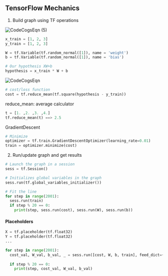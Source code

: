 ## TensorFlow Mechanics

1. Build graph using TF operations


![CodeCogsEqn (5)](https://user-images.githubusercontent.com/62995632/93719093-662e7c00-fbbb-11ea-9805-6a5063589840.gif)

```python
x_train = [1, 2, 3]
y_train = [1, 2, 3]

W = tf.Variable(tf.random_normal([1]), name = 'weight')
b = tf.Variable(tf.random_normal([1]), name = 'bias')

# Our hypothesis XW+b
hypothesis = x_train * W + b
```


![CodeCogsEqn](https://user-images.githubusercontent.com/62995632/93712521-5bf78800-fb91-11ea-8897-2533e31787c4.gif)

```python
# cost/loss function
cost = tf.reduce_mean(tf.square(hypothesis - y_train))
```

reduce_mean: average calculator

```python
t = [1. ,2. ,3. ,4.]
tf.reduce_mean(t) ==> 2.5
```

GradientDescent
```python
# Minimize
optimizer = tf.train.GradientDescentOptimizer(learning_rate=0.01)
train = optimizer.minimize(cost)
```

2. Run/update graph and get results

```python
# Launch the graph in a session
sess = tf.Session()

# Initializes global variables in the graph
sess.run(tf.global_variables_initializer())

# Fit the line
for step in range(2001):
  sess.run(train)
  if step % 20 == 0:
    print(step, sess.run(cost), sess.run(W), sess.run(b))
```

#### Placeholders
```python
X = tf.placeholder(tf.float32)
Y = tf.placeholder(tf.float32)
...

for step in range(2001):
  cost_val, W_val, b_val, _ = sess.run([cost, W, b, train], feed_dict={X:[1,2,3], Y:[1,2,3]})
  
  if step % 20 == 0:
    print(step, cost_val, W_val, b_val)
```
